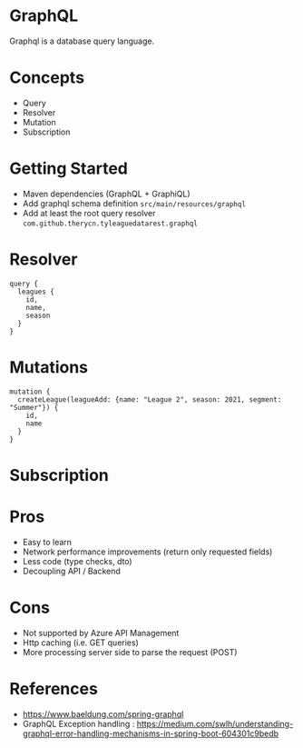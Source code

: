 # GraphQL

Graphql is a database query language.

# Concepts
- Query
- Resolver
- Mutation
- Subscription

# Getting Started
- Maven dependencies (GraphQL + GraphiQL)
- Add graphql schema definition `src/main/resources/graphql`
- Add at least the root query resolver `com.github.therycn.tyleaguedatarest.graphql`

# Resolver

```
query {
  leagues {
    id, 
    name, 
    season
  }
}
```

# Mutations

```
mutation {
  createLeague(leagueAdd: {name: "League 2", season: 2021, segment: "Summer"}) {
    id,
    name
  }
}
```

# Subscription
# Pros

- Easy to learn
- Network performance improvements (return only requested fields)
- Less code (type checks, dto)
- Decoupling API / Backend

# Cons

- Not supported by Azure API Management
- Http caching (i.e. GET queries)
- More processing server side to parse the request (POST)

# References
- https://www.baeldung.com/spring-graphql
- GraphQL Exception handling : https://medium.com/swlh/understanding-graphql-error-handling-mechanisms-in-spring-boot-604301c9bedb